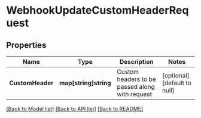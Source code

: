 # WebhookUpdateCustomHeaderRequest

## Properties
Name | Type | Description | Notes
------------ | ------------- | ------------- | -------------
**CustomHeader** | **map[string]string** | Custom headers to be passed along with request | [optional] [default to null]

[[Back to Model list]](../README.md#documentation-for-models) [[Back to API list]](../README.md#documentation-for-api-endpoints) [[Back to README]](../README.md)


